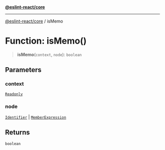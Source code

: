 [**@eslint-react/core**](../README.md)

***

[@eslint-react/core](../README.md) / isMemo

# Function: isMemo()

> **isMemo**(`context`, `node`): `boolean`

## Parameters

### context

[`Readonly`](../-internal-/type-aliases/Readonly.md)

### node

[`Identifier`](../-internal-/interfaces/Identifier.md) | [`MemberExpression`](../-internal-/type-aliases/MemberExpression.md)

## Returns

`boolean`
